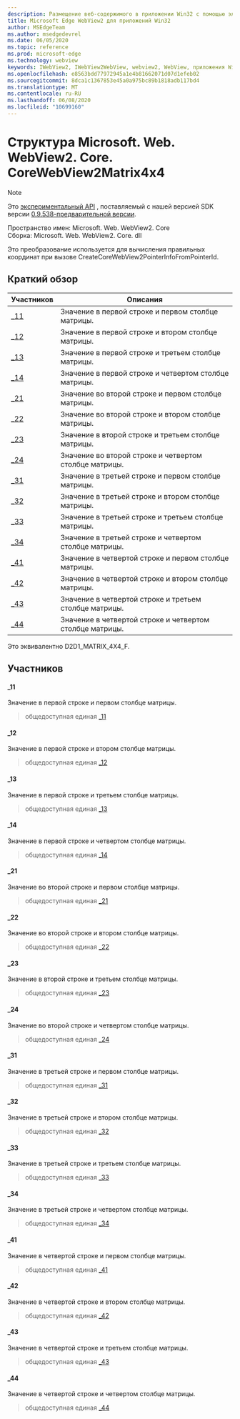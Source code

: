 ```yaml
---
description: Размещение веб-содержимого в приложении Win32 с помощью элемента управления Microsoft Edge WebView2
title: Microsoft Edge WebView2 для приложений Win32
author: MSEdgeTeam
ms.author: msedgedevrel
ms.date: 06/05/2020
ms.topic: reference
ms.prod: microsoft-edge
ms.technology: webview
keywords: IWebView2, IWebView2WebView, webview2, WebView, приложения Win32, Win32, EDGE, ICoreWebView2, ICoreWebView2Controller, элемент управления "веб-браузер", HTML Edge
ms.openlocfilehash: e8563bdd77972945a1e4b81662071d07d1efeb02
ms.sourcegitcommit: 8dca1c1367853e45a0a975bc89b1818adb117bd4
ms.translationtype: MT
ms.contentlocale: ru-RU
ms.lasthandoff: 06/08/2020
ms.locfileid: "10699160"
---
```

# Структура Microsoft. Web. WebView2. Core. CoreWebView2Matrix4x4 

> [!NOTE]
> Это [экспериментальный API](../../../concepts/versioning.md#experimental-apis) , поставляемый с нашей версией SDK версии [0.9.538-предварительной версии](../../../releasenotes.md#09538).

Пространство имен: Microsoft. Web. WebView2. Core \
Сборка: Microsoft. Web. WebView2. Core. dll

Это преобразование используется для вычисления правильных координат при вызове CreateCoreWebView2PointerInfoFromPointerId.

## Краткий обзор

 Участников                        | Описания
--------------------------------|---------------------------------------------
[_11](#_11) | Значение в первой строке и первом столбце матрицы.
[_12](#_12) | Значение в первой строке и втором столбце матрицы.
[_13](#_13) | Значение в первой строке и третьем столбце матрицы.
[_14](#_14) | Значение в первой строке и четвертом столбце матрицы.
[_21](#_21) | Значение во второй строке и первом столбце матрицы.
[_22](#_22) | Значение во второй строке и втором столбце матрицы.
[_23](#_23) | Значение в второй строке и третьем столбце матрицы.
[_24](#_24) | Значение во второй строке и четвертом столбце матрицы.
[_31](#_31) | Значение в третьей строке и первом столбце матрицы.
[_32](#_32) | Значение в третьей строке и втором столбце матрицы.
[_33](#_33) | Значение в третьей строке и третьем столбце матрицы.
[_34](#_34) | Значение в третьей строке и четвертом столбце матрицы.
[_41](#_41) | Значение в четвертой строке и первом столбце матрицы.
[_42](#_42) | Значение в четвертой строке и втором столбце матрицы.
[_43](#_43) | Значение в четвертой строке и третьем столбце матрицы.
[_44](#_44) | Значение в четвертой строке и четвертом столбце матрицы.

Это эквивалентно D2D1_MATRIX_4X4_F.

## Участников

#### _11 

Значение в первой строке и первом столбце матрицы.

> общедоступная единая [_11](#_11)

#### _12 

Значение в первой строке и втором столбце матрицы.

> общедоступная единая [_12](#_12)

#### _13 

Значение в первой строке и третьем столбце матрицы.

> общедоступная единая [_13](#_13)

#### _14 

Значение в первой строке и четвертом столбце матрицы.

> общедоступная единая [_14](#_14)

#### _21 

Значение во второй строке и первом столбце матрицы.

> общедоступная единая [_21](#_21)

#### _22 

Значение во второй строке и втором столбце матрицы.

> общедоступная единая [_22](#_22)

#### _23 

Значение в второй строке и третьем столбце матрицы.

> общедоступная единая [_23](#_23)

#### _24 

Значение во второй строке и четвертом столбце матрицы.

> общедоступная единая [_24](#_24)

#### _31 

Значение в третьей строке и первом столбце матрицы.

> общедоступная единая [_31](#_31)

#### _32 

Значение в третьей строке и втором столбце матрицы.

> общедоступная единая [_32](#_32)

#### _33 

Значение в третьей строке и третьем столбце матрицы.

> общедоступная единая [_33](#_33)

#### _34 

Значение в третьей строке и четвертом столбце матрицы.

> общедоступная единая [_34](#_34)

#### _41 

Значение в четвертой строке и первом столбце матрицы.

> общедоступная единая [_41](#_41)

#### _42 

Значение в четвертой строке и втором столбце матрицы.

> общедоступная единая [_42](#_42)

#### _43 

Значение в четвертой строке и третьем столбце матрицы.

> общедоступная единая [_43](#_43)

#### _44 

Значение в четвертой строке и четвертом столбце матрицы.

> общедоступная единая [_44](#_44)

